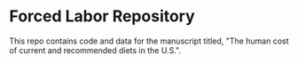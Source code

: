 # Forced Labor Repository
This repo contains code and data for the manuscript titled, "The human cost of current and recommended diets in the U.S.".

